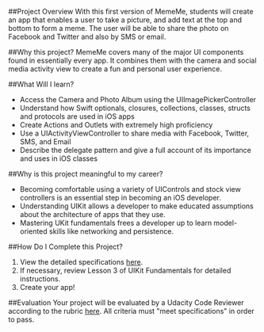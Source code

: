 ##Project Overview
With this first version of MemeMe, students will create an app that enables a user to take a picture, and add text at the top and bottom to form a meme. The user will be able to share the photo on Facebook and Twitter and also by SMS or email. 

##Why this project?
MemeMe covers many of the major UI components found in essentially every app. It combines them with the camera and social media activity view to create a fun and personal user experience. 

##What Will I learn?
* Access the Camera and Photo Album using the UIImagePickerController
* Understand how Swift optionals, closures, collections, classes, structs and protocols are used in iOS apps
* Create Actions and Outlets with extremely high proficiency
* Use a UIActivityViewController to share media with Facebook, Twitter, SMS, and Email
* Describe the delegate pattern and give a full account of its importance and uses in iOS classes

##Why is this project meaningful to my career?
* Becoming comfortable using a variety of UIControls and stock view controllers is an essential step in becoming an iOS developer.
* Understanding UIKit allows a developer to make educated assumptions about the architecture of apps that they use. 
* Mastering UKit fundamentals frees a developer up to learn model-oriented skills like networking and persistence.

##How Do I Complete this Project?
1. View the detailed specifications [here](https://docs.google.com/document/d/1bt-SoB1GgqLebcT2mtE6hglkByzlxrobR5eHFMGPcTg/pub?embedded=true).
2. If necessary, review Lesson 3 of UIKit Fundamentals for detailed instructions.
3. Create your app!

##Evaluation
Your project will be evaluated by a Udacity Code Reviewer according to the rubric [here](https://docs.google.com/document/d/1IcagLTEjCHMGMsLcroOWtNtXnIL0ySkAk8R2XfKk2t0/pub?embedded=true). All criteria must "meet specifications" in order to pass.